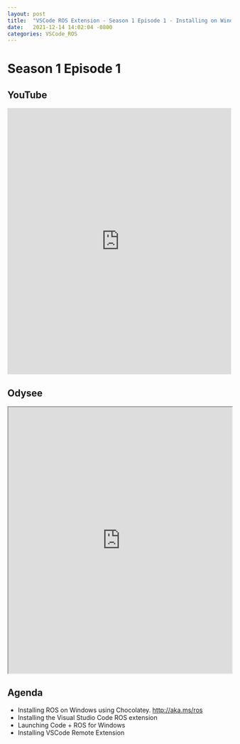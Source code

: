 ```yaml
---
layout: post
title:  "VSCode ROS Extension - Season 1 Episode 1 - Installing on Windows"
date:   2021-12-14 14:02:04 -0800
categories: VSCode_ROS
---
```


# Season 1 Episode 1
## YouTube
<iframe width="100%" height="600" src="https://www.youtube.com/embed/bupAju0UAMg" title="YouTube video player" frameborder="0" allow="accelerometer; autoplay; clipboard-write; encrypted-media; gyroscope; picture-in-picture" allowfullscreen></iframe>

## Odysee
<iframe id="odysee-iframe" width="100%" height="600" src="https://odysee.com/$/embed/VSCodeS1E1/9c93bdccfebe8f2eeaf6bb00bdb3823a4ed62ade?r=3DsbZDYU8eQYvumvF5KgKVwkqNS1eyMx" allowfullscreen></iframe>

## Agenda
* Installing ROS on Windows using Chocolatey. http://aka.ms/ros
* Installing the Visual Studio Code ROS extension
* Launching Code + ROS for Windows
* Installing VSCode Remote Extension 

